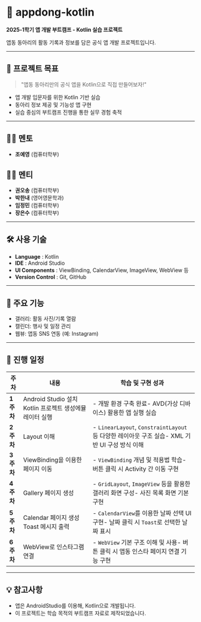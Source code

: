 # 📱 appdong-kotlin

**2025-1학기 앱 개발 부트캠프 - Kotlin 실습 프로젝트**

앱동 동아리의 활동 기록과 정보를 담은 공식 앱 개발 프로젝트입니다.

---

## 🎯 프로젝트 목표

> "앱동 동아리만의 공식 앱을 Kotlin으로 직접 만들어보자!"
> 
- 앱 개발 입문자를 위한 Kotlin 기반 실습
- 동아리 정보 제공 및 기능성 앱 구현
- 실습 중심의 부트캠프 진행을 통한 실무 경험 축적

---

## 👨‍🏫 멘토

- **조예영** (컴퓨터학부)

## 🧑‍💻 멘티

- **권오송** (컴퓨터학부)
- **박한내** (영어영문학과)
- **임정민** (컴퓨터학부)
- **장은수** (컴퓨터학부)

---

## 🛠️ 사용 기술

- **Language** : Kotlin
- **IDE** : Android Studio
- **UI Components** : ViewBinding, CalendarView, ImageView, WebView 등
- **Version Control** : Git, GitHub

---

## 📌 주요 기능

- 갤러리: 활동 사진/기록 열람
- 캘린더: 행사 및 일정 관리
- 웹뷰: 앱동 SNS 연동 (예: Instagram)

---

## 📆 진행 일정

| 주차 | 내용 | 학습 및 구현 성과 |
| --- | --- | --- |
| **1주차** | Android Studio 설치Kotlin 프로젝트 생성에뮬레이터 실행 | - 개발 환경 구축 완료- AVD(가상 디바이스) 활용한 앱 실행 실습 |
| **2주차** | Layout 이해 | - `LinearLayout`, `ConstraintLayout` 등 다양한 레이아웃 구조 실습- XML 기반 UI 구성 방식 이해 |
| **3주차** | ViewBinding을 이용한 페이지 이동 | - `ViewBinding` 개념 및 적용법 학습- 버튼 클릭 시 Activity 간 이동 구현 |
| **4주차** | Gallery 페이지 생성 | - `GridLayout`, `ImageView` 등을 활용한 갤러리 화면 구성- 사진 목록 화면 기본 구현 |
| **5주차** | Calendar 페이지 생성Toast 메시지 출력 | - `CalendarView`를 이용한 날짜 선택 UI 구현- 날짜 클릭 시 `Toast`로 선택한 날짜 표시 |
| **6주차** | WebView로 인스타그램 연결 | - `WebView` 기본 구조 이해 및 사용- 버튼 클릭 시 앱동 인스타 페이지 연결 기능 구현 |

---

## 💡 참고사항

- 앱은 AndroidStudio를 이용해, Kotlin으로 개발됩니다.
- 이 프로젝트는 학습 목적의 부트캠프 자료로 제작되었습니다.
